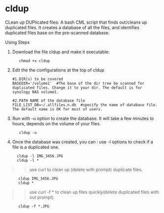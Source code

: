 # cldup
CLean up DUPlicated files: A bash CML script that finds out/cleans up duplicated files. It creates a database of all the files, and identifies duplicated files base on the pre-scanned database.


Using Steps
1. Download the file cldup and make it executable:

          chmod +x cldup
   
2. Edit the the configurations at the top of cldup
    ```shell
    #1.DIR(s) to be covered
    BASEDIR='/volume1'  #The base of the dir tree be scanned for duplicated files. Change it to your dir. The default is for synology NAS volume1.
    
    #2.PATH NAME of the database file
    FILE_LIST_DB=~/.allfiles.n.db  #specify the name of database file. The default name is OK for most of users. 
    ```     
3. Run with -u option to create the database. It will take a few minutes to hours, depends on the volume of your files.

          cldup -u

4. Once the database was created, you can :
  use -l options to check if a file is a duplicated one.

         cldup -l IMG_3456.JPG
         cldup -l *
     
  >> use curl to clean up (delete with prompt) duplicate files.
  
          cldup IMG_3456.JPG
          cldup *
  
  >> use curl -f * to clean up files quickly(delete duplicated files with out prompt).

          cldup -f *.JPG
    
